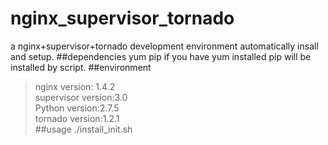 nginx_supervisor_tornado
========================
a nginx+supervisor+tornado development environment automatically insall and setup.
##dependencies
	yum pip
if you have yum installed pip will be installed by script.
##environment
  >nginx version: 1.4.2<br>
  >supervisor version:3.0<br>
  >Python version:2.7.5<br>
  >tornado version:1.2.1<br>
##usage
	./install_init.sh